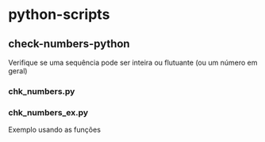 # python-scripts

## check-numbers-python
Verifique se uma sequência pode ser inteira ou flutuante (ou um número em geral)
### chk_numbers.py

### chk_numbers_ex.py
Exemplo usando as funções
